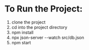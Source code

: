 # To Run the Project:

1. clone the project
2. cd into the project directory
3. npm install
4. npx json-server --watch src/db.json
5. npm start
